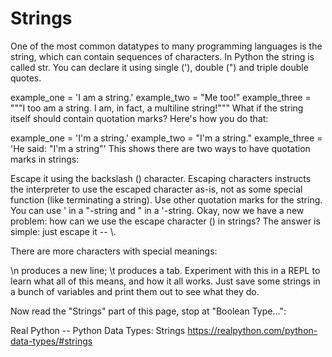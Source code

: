 # Strings

One of the most common datatypes to many programming languages is the string, which can contain sequences of characters. In Python the string is called str. You can declare it using single ('), double (") and triple double quotes.

example_one = 'I am a string.'
example_two = "Me too!"
example_three = """I too am a string.
                   I am, in fact, a multiline string!"""
What if the string itself should contain quotation marks? Here's how you do that:

example_one = 'I\'m a string.'
example_two = "I'm a string."
example_three = 'He said: "I\'m a string"'
This shows there are two ways to have quotation marks in strings:

Escape it using the backslash (\) character. Escaping characters instructs the interpreter to use the escaped character as-is, not as some special function (like terminating a string).
Use other quotation marks for the string. You can use ' in a "-string and " in a '-string.
Okay, now we have a new problem: how can we use the escape character (\) in strings? The answer is simple: just escape it -- \\.

There are more characters with special meanings:

\n produces a new line;
\t produces a tab.
Experiment with this in a REPL to learn what all of this means, and how it all works. Just save some strings in a bunch of variables and print them out to see what they do.

Now read the "Strings" part of this page, stop at "Boolean Type...":

Real Python -- Python Data Types: Strings
https://realpython.com/python-data-types/#strings